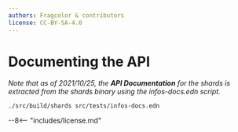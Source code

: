 ```yaml
---
authors: Fragcolor & contributors
license: CC-BY-SA-4.0
---
```


# Documenting the API

*Note that as of 2021/10/25, the **API Documentation** for the shards is extracted from the shards binary using the infos-docs.edn script.*

```
./src/build/shards src/tests/infos-docs.edn
```

--8<-- "includes/license.md"
